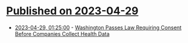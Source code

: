 # [Published on 2023-04-29](index.md)

* [2023-04-29, 01:25:00](https://yro.slashdot.org/story/23/04/28/2241207/washington-passes-law-requiring-consent-before-companies-collect-health-data?utm_source=rss1.0mainlinkanon&utm_medium=feed) - [Washington Passes Law Requiring Consent Before Companies Collect Health Data](https://yro.slashdot.org/story/23/04/28/2241207/washington-passes-law-requiring-consent-before-companies-collect-health-data?utm_source=rss1.0mainlinkanon&utm_medium=feed)
